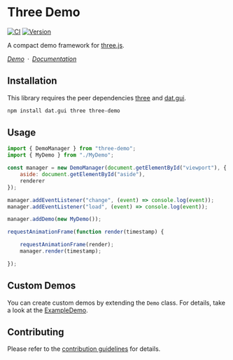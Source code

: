 # Three Demo

[![CI](https://github.com/vanruesc/three-demo/actions/workflows/ci.yml/badge.svg)](https://github.com/vanruesc/three-demo/actions/workflows/ci.yml)
[![Version](https://badgen.net/npm/v/three-demo?color=green)](https://www.npmjs.com/package/three-demo)

A compact demo framework for [three.js](https://threejs.org/).

*[Demo](https://vanruesc.github.io/three-demo/demo)&ensp;&middot;&ensp;[Documentation](https://vanruesc.github.io/three-demo/docs)*


## Installation

This library requires the peer dependencies [three](https://github.com/mrdoob/three.js/) and [dat.gui](https://github.com/dataarts/dat.gui).

```sh
npm install dat.gui three three-demo
```


## Usage

```js
import { DemoManager } from "three-demo";
import { MyDemo } from "./MyDemo";

const manager = new DemoManager(document.getElementById("viewport"), {
	aside: document.getElementById("aside"),
	renderer
});

manager.addEventListener("change", (event) => console.log(event));
manager.addEventListener("load", (event) => console.log(event));

manager.addDemo(new MyDemo());

requestAnimationFrame(function render(timestamp) {

	requestAnimationFrame(render);
	manager.render(timestamp);

});
```


## Custom Demos

You can create custom demos by extending the `Demo` class. For details, take a look at the [ExampleDemo](https://github.com/vanruesc/three-demo/blob/main/demo/src/demos/ExampleDemo.ts).


## Contributing

Please refer to the [contribution guidelines](https://github.com/vanruesc/three-demo/blob/main/.github/CONTRIBUTING.md) for details.
